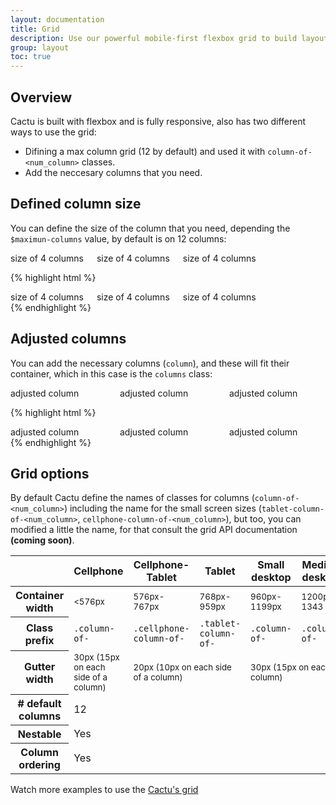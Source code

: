 ```yaml
---
layout: documentation
title: Grid
description: Use our powerful mobile-first flexbox grid to build layouts of all shapes and sizes thanks to our configurable column system, seven default responsive tiers, Sass variables and mixins, and dozens of predefined classes.
group: layout
toc: true
---
```



## Overview

Cactu is built with flexbox and is fully responsive, also has two different ways to use the grid:
* Difining a max column grid (12 by default) and used it with `column-of-<num_column>` classes.
* Add the neccesary columns that you need.


## Defined column size

You can define the size of the column that you need, depending the `$maximun-columns` value, by default is on 12 columns:

<div class="highlight-example">
  <div class="columns">
    <div class="column-of-4 column-example">
      size of 4 columns
    </div>
    <div class="column-of-4 column-example">
      size of 4 columns
    </div>
    <div class="column-of-4 column-example">
      size of 4 columns
    </div>
  </div>
</div>

{% highlight html %}
<div class="container">
  <div class="columns">
    <div class="column-of-4">
      size of 4 columns
    </div>
    <div class="column-of-4">
      size of 4 columns
    </div>
    <div class="column-of-4">
      size of 4 columns
    </div>
  </div>
</div>
{% endhighlight %}

## Adjusted columns

You can add the necessary columns (`column`), and these will fit their container, which in this case is the `columns` class:

<div class="highlight-example">
  <div class="columns">
    <div class="column column-example">
      adjusted column
    </div>
    <div class="column column-example">
      adjusted column
    </div>
    <div class="column column-example">
      adjusted column
    </div>
  </div>
</div>

{% highlight html %}
<div class="container">
  <div class="columns">
    <div class="column">
      adjusted column
    </div>
    <div class="column">
      adjusted column
    </div>
    <div class="column">
      adjusted column
    </div>
  </div>
</div>
{% endhighlight %}


## Grid options

By default Cactu define the names of classes for columns (`column-of-<num_column>`) including the name for the small screen sizes (`tablet-column-of-<num_column>`, `cellphone-column-of-<num_column>`), but too, you can modified a little the name, for that consult the grid API documentation **(coming soon)**.

<table>
  <thead>
    <tr>
      <th></th>
      <th class="text-center">
        Cellphone
      </th>
      <th class="text-center">
        Cellphone-Tablet
      </th>
      <th class="text-center">
        Tablet
      </th>
      <th class="text-center">
        Small desktop
      </th>
      <th class="text-center">
        Medium desktop
      </th>
      <th class="text-center">
        Large desktop
      </th>
    </tr>
  </thead>
  <tbody>
    <tr>
      <th>Container width</th>
      <td><small>&lt;576px</small></td>
      <td><small>576px-767px</small></td>
      <td><small>768px-959px</small></td>
      <td><small>960px-1199px</small></td>
      <td><small>1200px-1343</small></td>
      <td><small>1344+</small></td>
    </tr>
    <tr>
      <th>Class prefix</th>
      <td><code>.column-of-</code></td>
      <td><code>.cellphone-column-of-</code></td>
      <td><code>.tablet-column-of-</code></td>
      <td><code>.column-of-</code></td>
      <td><code>.column-of-</code></td>
      <td><code>.column-of-</code></td>
    </tr>
    <tr>
      <th>Gutter width</th>
      <td><small>30px (15px on each side of a column)</small></td>
      <td colspan="2"><small>20px (10px on each side of a column)</small></td>
      <td colspan="3"><small>30px (15px on each side of a column)</small></td>
    </tr>
    <tr>
      <th># default columns</th>
      <td colspan="6">12</td>
    </tr>
    <tr>
      <th>Nestable</th>
      <td colspan="6">Yes</td>
    </tr>
    <tr>
      <th>Column ordering</th>
      <td colspan="6">Yes</td>
    </tr>
  </tbody>
</table>

Watch more examples to use the [Cactu's grid]({{site.baseurl}}/examples/grid/)